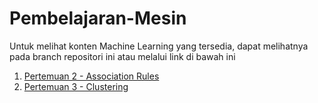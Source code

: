# Pembelajaran-Mesin
  
Untuk melihat konten Machine Learning yang tersedia, dapat melihatnya pada branch repositori ini atau melalui link di bawah ini  

1. [Pertemuan 2 - Association Rules](https://github.com/yukiao/Pembelajaran-Machine-Learning/tree/association_rules)
2. [Pertemuan 3 - Clustering](https://github.com/yukiao/Pembelajaran-Mesin/tree/clustering)
